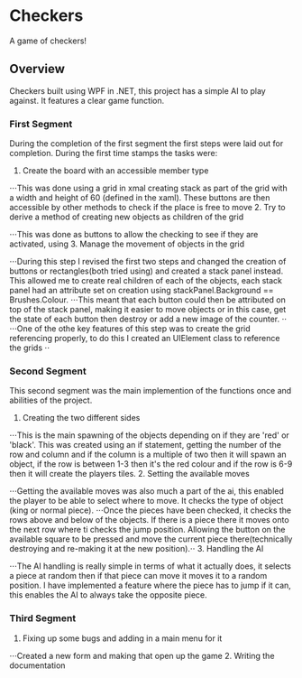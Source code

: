# Checkers
A game of checkers! 
## Overview
Checkers built using WPF in .NET, this project has a simple AI to play against. It features a clear game function.

### First Segment
During the completion of the first segment the first steps were laid out for completion. During the first time stamps the tasks were:
1. Create the board with an accessible member type

⋅⋅⋅This was done using a grid in xmal creating stack as part of the grid with a width and height of 60 (defined in the xaml). These buttons are then accessible by other methods to check if the place is free to move
2. Try to derive a method of creating new objects as children of the grid

⋅⋅⋅This was done as buttons to allow the checking to see if they are activated, using
3. Manage the movement of objects in the grid

⋅⋅⋅During this step I revised the first two steps and changed the creation of buttons or rectangles(both tried using) and created a stack panel instead. This allowed me to create real children of each of the objects, each stack panel had an attribute set on creation using stackPanel.Background == Brushes.Colour. 
⋅⋅⋅This meant that each button could then be attributed on top of the stack panel, making it easier to move objects or in this case, get the state of each button then destroy or add a new image of the counter. ⋅⋅
⋅⋅⋅One of the othe key features of this step was to create the grid referencing properly, to do this I created an UIElement class to reference the grids ⋅⋅
### Second Segment
This second segment was the main implemention of the functions once and abilities of the project.
1. Creating the two different sides

⋅⋅⋅This is the main spawning of the objects depending on if they are 'red' or 'black'. This was created using an if statement, getting the number of the row and column and if the column is a multiple of two then it will spawn an object, if the row is between 1-3 then it's the red colour and if the row is 6-9 then it will create the players tiles.
2. Setting the available moves

⋅⋅⋅Getting the available moves was also much a part of the ai, this enabled the player to be able to select where to move. It checks the type of object (king or normal piece).
⋅⋅⋅Once the pieces have been checked, it checks the rows above and below of the objects. If there is a piece there it moves onto the next row where ti checks the jump position. Allowing the button on the available square to be pressed and move the current piece there(technically destroying and re-making it at the new position).⋅⋅
3. Handling the AI

⋅⋅⋅The AI handling is really simple in terms of what it actually does, it selects a piece at random then if that piece can move it moves it to a random position. I have implemented a feature where the piece has to jump if it can, this enables the AI to always take the opposite piece. 
### Third Segment
1. Fixing up some bugs and adding in a main menu for it

⋅⋅⋅Created a new form and making that open up the game
2. Writing the documentation
